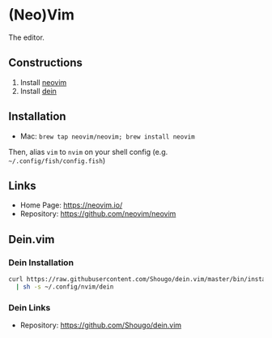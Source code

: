 # (Neo)Vim

The editor.

## Constructions

1. Install [neovim](#installation)
2. Install [dein](#dein-installation)

## Installation

* Mac: `brew tap neovim/neovim; brew install neovim`

Then, alias `vim` to `nvim` on your shell config (e.g. `~/.config/fish/config.fish`)

## Links

* Home Page: https://neovim.io/
* Repository: https://github.com/neovim/neovim

## Dein.vim

### Dein Installation

```bash
curl https://raw.githubusercontent.com/Shougo/dein.vim/master/bin/installer.sh \
  | sh -s ~/.config/nvim/dein
```

### Dein Links

* Repository: https://github.com/Shougo/dein.vim

